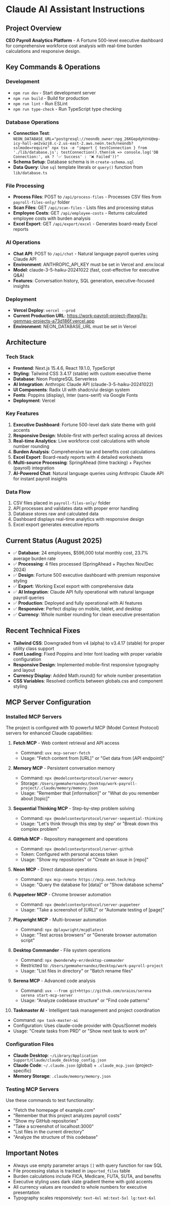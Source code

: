 # Claude AI Assistant Instructions

## Project Overview
**CEO Payroll Analytics Platform** - A Fortune 500-level executive dashboard for comprehensive workforce cost analysis with real-time burden calculations and responsive design.

## Key Commands & Operations

### Development
- `npm run dev` - Start development server
- `npm run build` - Build for production
- `npm run lint` - Run ESLint
- `npm run type-check` - Run TypeScript type checking

### Database Operations
- **Connection Test**: `NEON_DATABASE_URL="postgresql://neondb_owner:npg_26KGepdyhVnU@ep-icy-hall-ae2vazj8.c-2.us-east-2.aws.neon.tech/neondb?sslmode=require" npx tsx -e "import { testConnection } from './lib/database.js'; testConnection().then(ok => console.log('DB Connection:', ok ? '✅ Success' : '❌ Failed'))"`
- **Schema Setup**: Database schema is in `create-schema.sql`
- **Data Query**: Use `sql` template literals or `query()` function from `lib/database.ts`

### File Processing
- **Process Files**: POST to `/api/process-files` - Processes CSV files from `payroll-files-only/` folder
- **Scan Files**: GET `/api/scan-files` - Lists files and processing status
- **Employee Costs**: GET `/api/employee-costs` - Returns calculated employee costs with burden analysis
- **Excel Export**: GET `/api/export/excel` - Generates board-ready Excel reports

### AI Operations
- **Chat API**: POST to `/api/chat` - Natural language payroll queries using Claude API
- **Environment**: ANTHROPIC_API_KEY must be set in Vercel and .env.local
- **Model**: claude-3-5-haiku-20241022 (fast, cost-effective for executive Q&A)
- **Features**: Conversation history, SQL generation, executive-focused insights

### Deployment
- **Vercel Deploy**: `vercel --prod`
- **Current Production URL**: https://work-payroll-project-jflwxgi7g-gemmas-projects-a73d186f.vercel.app
- **Environment**: NEON_DATABASE_URL must be set in Vercel

## Architecture

### Tech Stack
- **Frontend**: Next.js 15.4.6, React 19.1.0, TypeScript
- **Styling**: Tailwind CSS 3.4.17 (stable) with custom executive theme
- **Database**: Neon PostgreSQL Serverless
- **AI Integration**: Anthropic Claude API (claude-3-5-haiku-20241022)
- **UI Components**: Radix UI with shadcn/ui design system
- **Fonts**: Poppins (display), Inter (sans-serif) via Google Fonts
- **Deployment**: Vercel

### Key Features
1. **Executive Dashboard**: Fortune 500-level dark slate theme with gold accents
2. **Responsive Design**: Mobile-first with perfect scaling across all devices
3. **Real-time Analytics**: Live workforce cost calculations with whole number rounding
4. **Burden Analysis**: Comprehensive tax and benefits cost calculations
5. **Excel Export**: Board-ready reports with 4 detailed worksheets
6. **Multi-source Processing**: SpringAhead (time tracking) + Paychex (payroll) integration
7. **AI-Powered Chat**: Natural language queries using Anthropic Claude API for instant payroll insights

### Data Flow
1. CSV files placed in `payroll-files-only/` folder
2. API processes and validates data with proper error handling
3. Database stores raw and calculated data
4. Dashboard displays real-time analytics with responsive design
5. Excel export generates executive reports

## Current Status (August 2025)
- ✅ **Database**: 24 employees, $596,000 total monthly cost, 23.7% average burden rate
- ✅ **Processing**: 4 files processed (SpringAhead + Paychex Nov/Dec 2024)
- ✅ **Design**: Fortune 500 executive dashboard with premium responsive styling
- ✅ **Export**: Working Excel export with comprehensive data
- ✅ **AI Integration**: Claude API fully operational with natural language payroll queries
- ✅ **Production**: Deployed and fully operational with AI features
- ✅ **Responsive**: Perfect display on mobile, tablet, and desktop
- ✅ **Currency**: Whole number rounding for clean executive presentation

## Recent Technical Fixes
- **Tailwind CSS**: Downgraded from v4 (alpha) to v3.4.17 (stable) for proper utility class support
- **Font Loading**: Fixed Poppins and Inter font loading with proper variable configuration
- **Responsive Design**: Implemented mobile-first responsive typography and layout
- **Currency Display**: Added Math.round() for whole number presentation
- **CSS Variables**: Resolved conflicts between globals.css and component styling

## MCP Server Configuration

### Installed MCP Servers
The project is configured with 10 powerful MCP (Model Context Protocol) servers for enhanced Claude capabilities:

1. **Fetch MCP** - Web content retrieval and API access
   - Command: `uvx mcp-server-fetch`
   - Usage: "Fetch content from [URL]" or "Get data from [API endpoint]"

2. **Memory MCP** - Persistent conversation memory
   - Command: `npx @modelcontextprotocol/server-memory`
   - Storage: `/Users/gemmahernandez/Desktop/work-payroll-project/.claude/memory/memory.json`
   - Usage: "Remember that [information]" or "What do you remember about [topic]"

3. **Sequential Thinking MCP** - Step-by-step problem solving
   - Command: `npx @modelcontextprotocol/server-sequential-thinking`
   - Usage: "Let's think through this step by step" or "Break down this complex problem"

4. **GitHub MCP** - Repository management and operations
   - Command: `npx @modelcontextprotocol/server-github`
   - Token: Configured with personal access token
   - Usage: "Show my repositories" or "Create an issue in [repo]"

5. **Neon MCP** - Direct database operations
   - Command: `npx mcp-remote https://mcp.neon.tech/mcp`
   - Usage: "Query the database for [data]" or "Show database schema"

6. **Puppeteer MCP** - Chrome browser automation
   - Command: `npx @modelcontextprotocol/server-puppeteer`
   - Usage: "Take a screenshot of [URL]" or "Automate testing of [page]"

7. **Playwright MCP** - Multi-browser automation
   - Command: `npx @playwright/mcp@latest`
   - Usage: "Test across browsers" or "Generate browser automation script"

8. **Desktop Commander** - File system operations
   - Command: `npx @wonderwhy-er/desktop-commander`
   - Restricted to: `/Users/gemmahernandez/Desktop/work-payroll-project`
   - Usage: "List files in directory" or "Batch rename files"

9. **Serena MCP** - Advanced code analysis
   - Command: `uvx --from git+https://github.com/oraios/serena serena start-mcp-server`
   - Usage: "Analyze codebase structure" or "Find code patterns"

10. **Taskmaster AI** - Intelligent task management and project coordination
   - Command: `npx task-master-ai`
   - Configuration: Uses claude-code provider with Opus/Sonnet models
   - Usage: "Create tasks from PRD" or "Show next task to work on"

### Configuration Files
- **Claude Desktop**: `~/Library/Application Support/Claude/claude_desktop_config.json`
- **Claude Code**: `~/.claude.json` (global) + `.claude_mcp.json` (project-specific)
- **Memory Storage**: `.claude/memory/memory.json`

### Testing MCP Servers
Use these commands to test functionality:
- "Fetch the homepage of example.com"
- "Remember that this project analyzes payroll costs"
- "Show my GitHub repositories"
- "Take a screenshot of localhost:3000"
- "List files in the current directory"
- "Analyze the structure of this codebase"

## Important Notes
- Always use empty parameter arrays `[]` with query function for raw SQL
- File processing status is tracked in `imported_files` table
- Burden calculations include FICA, Medicare, FUTA, SUTA, and benefits
- Executive styling uses dark slate gradient theme with gold accents
- All currency values are rounded to whole numbers for executive presentation
- Typography scales responsively: `text-4xl md:text-5xl lg:text-6xl`
